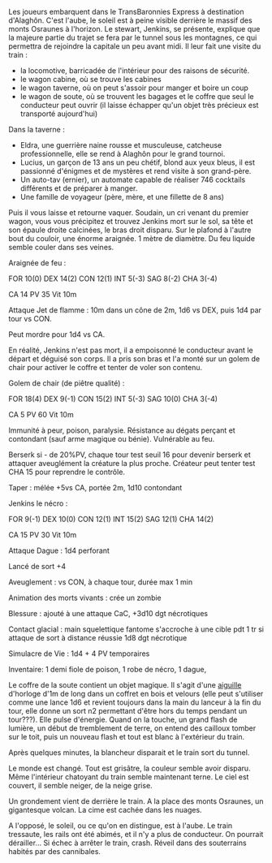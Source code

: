 Les joueurs embarquent dans le TransBaronnies Express à destination d'Alaghôn.
C'est l'aube, le soleil est à peine visible derrière le massif des monts Osraunes à l'horizon.
Le stewart, Jenkins, se présente, explique que la majeure partie du trajet se fera par le tunnel sous les montagnes, ce qui permettra de rejoindre la capitale un peu avant midi. Il leur fait une visite du train :
- la locomotive, barricadée de l'intérieur pour des raisons de sécurité.
- le wagon cabine, où se trouve les cabines
- le wagon taverne, où on peut s'assoir pour manger et boire un coup
- le wagon de soute, où se trouvent les bagages et le coffre que seul le conducteur peut ouvrir (il laisse échapper qu'un objet très précieux est transporté aujourd'hui)

Dans la taverne :
- Eldra, une guerrière naine rousse et musculeuse, catcheuse professionnelle, elle se rend à Alaghôn pour le grand tournoi.
- Lucius, un garçon de 13 ans un peu chétif, blond aux yeux bleus, il est passionné d'énigmes et de mystères et rend visite à son grand-père.
- Un auto-tav (ernier), un automate capable de réaliser 746 cocktails différents et de préparer à manger.
- Une famille de voyageur (père, mère, et une fillette de 8 ans)

Puis il vous laisse et retourne vaquer.
Soudain, un cri venant du premier wagon, vous vous précipitez et trouvez Jenkins mort sur le sol, sa tête et son épaule droite calcinées, le bras droit disparu.
Sur le plafond à l'autre bout du couloir, une énorme araignée. 1 mètre de diamètre. Du feu liquide semble couler dans ses veines.

Araignée de feu :

FOR 10(0) DEX 14(2) CON 12(1) INT 5(-3) SAG 8(-2) CHA 3(-4)

CA 14 PV 35 Vit 10m

Attaque Jet de flamme : 10m dans un cône de 2m, 1d6 vs DEX, puis 1d4 par tour vs CON.

Peut mordre pour 1d4 vs CA.

En réalité, Jenkins n'est pas mort, il a empoisonné le conducteur avant le départ et déguisé son corps. Il a pris son bras et l'a monté sur un golem de chair pour activer le coffre et tenter de voler son contenu.

Golem de chair (de piêtre qualité) :

FOR 18(4) DEX 9(-1) CON 15(2) INT 5(-3) SAG 10(0) CHA 3(-4)

CA 5 PV 60 Vit 10m

Immunité à peur, poison, paralysie. Résistance au dégats perçant et contondant (sauf arme magique ou bénie). 
Vulnérable au feu.

Berserk si - de 20%PV, chaque tour test seuil 16 pour devenir berserk et attaquer aveuglément la créature la plus proche. Créateur peut tenter test CHA 15 pour reprendre le contrôle.

Taper : mélée +5vs CA, portée 2m, 1d10 contondant

Jenkins le nécro :

FOR 9(-1) DEX 10(0) CON 12(1) INT 15(2) SAG 12(1) CHA 14(2)

CA 15 PV 30 Vit 10m

Attaque Dague : 1d4 perforant

Lancé de sort +4

Aveuglement : vs CON, à chaque tour, durée max 1 min

Animation des morts vivants : crée un zombie

Blessure : ajouté à une attaque CaC, +3d10 dgt nécrotiques

Contact glacial : main squelettique fantome s'accroche à une cible pdt 1 tr si attaque de sort à distance réussie 1d8 dgt nécrotique

Simulacre de Vie : 1d4 + 4 PV temporaires 

Inventaire: 1 demi fiole de poison, 1 robe de nécro, 1 dague, 

Le coffre de la soute contient un objet magique. Il s'agit d'une [aiguille](objets/aiguille.md) d'horloge d'1m de long dans un coffret en bois et velours (elle peut s'utiliser comme une lance 1d6 et revient toujours dans la main du lanceur à la fin du tour, elle donne un sort n2 permettant d'être hors du temps pendant un tour???). Elle pulse d'énergie. Quand on la touche, un grand flash de lumière, un début de tremblement de terre, on entend des cailloux tomber sur le toit, puis un nouveau flash et tout est blanc à l'extérieur du train.

Après quelques minutes, la blancheur disparait et le train sort du tunnel.

Le monde est changé. Tout est grisâtre, la couleur semble avoir disparu. Même l'intérieur chatoyant du train semble maintenant terne. Le ciel est couvert, il semble neiger, de la neige grise.

Un grondement vient de derrière le train. A la place des monts Osraunes, un gigantesque volcan. La cime est cachée dans les nuages.

A l'opposé, le soleil, ou ce qu'on en distingue, est à l'aube.
Le train tressaute, les rails ont été abimés, et il n'y a plus de conducteur. On pourrait dérailler...
Si échec à arrêter le train, crash. Réveil dans des souterrains habités par des cannibales.
